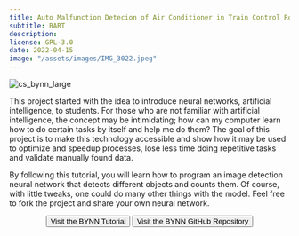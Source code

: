 ```yaml
---
title: Auto Malfunction Detecion of Air Conditioner in Train Control Room
subtitle: BART
description:
license: GPL-3.0
date: 2022-04-15
image: "/assets/images/IMG_3022.jpeg"
---
```


![cs_bynn_large]({{site.baseurl}}/assets/images/IMG_3022.jpeg)

This project started with the idea to introduce neural networks, artificial intelligence, to students. For those who are not familiar with artificial intelligence, the concept may be intimidating; how can my computer learn how to do certain tasks by itself and help me do them? The goal of this project is to make this technology accessible and show how it may be used to optimize and speedup processes, lose less time doing repetitive tasks and validate manually found data.

By following this tutorial, you will learn how to program an image detection neural network that detects different objects and counts them. Of course, with little tweaks, one could do many other things with the model. Feel free to fork the project and share your own neural network.

<div style="text-align:center">
	<button class="button button--small" onclick="window.open('https://bynn.etiennecollin.com','_blank')" type="button">Visit the BYNN Tutorial</button>
	<button class="button button--small" onclick="window.open('https://github.com/etiennecollin/bynn','_blank')" type="button">Visit the BYNN GitHub Repository</button>
</div>
